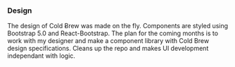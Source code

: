 ### Design
The design of Cold Ƀrew was made on the fly. Components are styled using Bootstrap 5.0 and React-Bootstrap. The plan for the coming months is to work with my designer and make a component library with Cold Brew design specifications. Cleans up the repo and makes UI development independant with logic.
